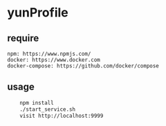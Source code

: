 # yunProfile

## require
    npm: https://www.npmjs.com/
    docker: https://www.docker.com
    docker-compose: https://github.com/docker/compose

## usage
```sh
    npm install
    ./start_service.sh
    visit http://localhost:9999
```
